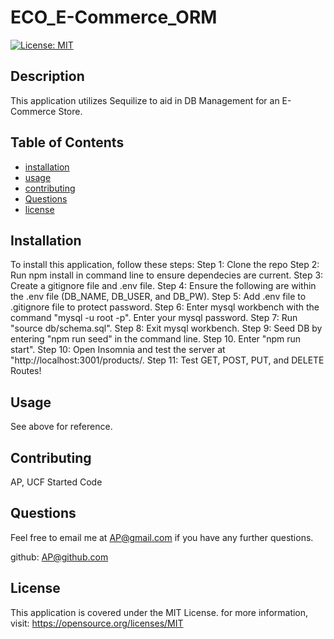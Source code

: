 # ECO_E-Commerce_ORM

[![License: MIT](https://img.shields.io/badge/License-MIT-yellow.svg)](https://opensource.org/licenses/MIT)

## Description

This application utilizes Sequilize to aid in DB Management for an E-Commerce Store.

## Table of Contents

- [installation](#installation)
- [usage](#usage)
- [contributing](#contributing)
- [Questions](#Questions)
- [license](#license)

## Installation

To install this application, follow these steps: 
Step 1: Clone the repo 
Step 2: Run npm install in command line to ensure dependecies are current. 
Step 3: Create a gitignore file and .env file. 
Step 4: Ensure the following are within the .env file (DB_NAME, DB_USER, and DB_PW). 
Step 5: Add .env file to .gitignore file to protect password. 
Step 6: Enter mysql workbench with the command "mysql -u root -p". Enter your mysql password. 
Step 7: Run "source db/schema.sql". 
Step 8: Exit mysql workbench. 
Step 9: Seed DB by entering "npm run seed" in the command line. Step 10. Enter "npm run start". 
Step 10: Open Insomnia and test the server at "http://localhost:3001/products/. 
Step 11: Test GET, POST, PUT, and DELETE Routes!

## Usage

See above for reference.

## Contributing

AP, UCF Started Code

## Questions

Feel free to email me at <AP@gmail.com> if you have any further questions.

github: [AP@github.com](https://github.com/AP@github.com)

## License
      
  This application is covered under the MIT License. for more information, visit: https://opensource.org/licenses/MIT
